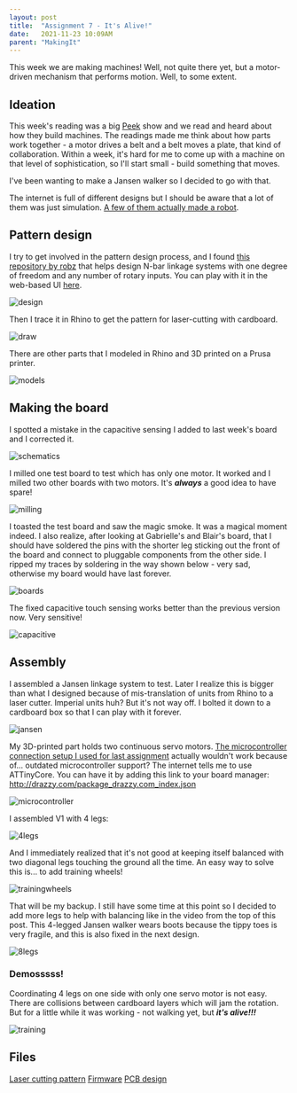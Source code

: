```yaml
---
layout: post
title:  "Assignment 7 - It's Alive!"
date:   2021-11-23 10:09AM
parent: "MakingIt"
---
```


This week we are making machines! Well, not quite there yet, but a motor-driven mechanism that performs motion. Well, to some extent.

## Ideation

This week's reading was a big [Peek](http://infosyncratic.nl/) show and we read and heard about how they build machines. The readings made me think about how parts work together - a motor drives a belt and a belt moves a plate, that kind of collaboration. Within a week, it's hard for me to come up with a machine on that level of sophistication, so I'll start small - build something that moves.

I've been wanting to make a Jansen walker so I decided to go with that.

The internet is full of different designs but I should be aware that a lot of them was just simulation. [A few of them actually made a robot](https://youtu.be/rpPxQvCseI4).


## Pattern design

I try to get involved in the pattern design process, and I found [this repository by robz](https://github.com/robz/Linkages3) that helps design N-bar linkage systems with one degree of freedom and any number of rotary inputs. You can play with it in the web-based UI [here](http://tinyurl.com/gwcuhhr).

![design](../files/project7/design.gif)

Then I trace it in Rhino to get the pattern for laser-cutting with cardboard.

![draw](../files/project7/draw.gif)

There are other parts that I modeled in Rhino and 3D printed on a Prusa printer.

![models](../files/project7/models.jpg)

## Making the board

I spotted a mistake in the capacitive sensing I added to last week's board and I corrected it.

![schematics](../files/project7/schematics.jpg)

I milled one test board to test which has only one motor. It worked and I milled two other boards with two motors. It's ***always*** a good idea to have spare!

![milling](../files/project7/milling.jpg)

I toasted the test board and saw the magic smoke. It was a magical moment indeed. I also realize, after looking at Gabrielle's and Blair's board, that I should have soldered the pins with the shorter leg sticking out the front of the board and connect to pluggable components from the other side. I ripped my traces by soldering in the way shown below - very sad, otherwise my board would have last forever.

![boards](../files/project7/boards.jpg)

The fixed capacitive touch sensing works better than the previous version now. Very sensitive!

![capacitive](../files/project7/capacitive.gif)

## Assembly

I assembled a Jansen linkage system to test. Later I realize this is bigger than what I designed because of mis-translation of units from Rhino to a laser cutter. Imperial units huh? But it's not way off. I bolted it down to a cardboard box so that I can play with it forever.

![jansen](../files/project7/jansen.gif)

My 3D-printed part holds two continuous servo motors. [The microcontroller connection setup I used for last assignment](https://danlil666.github.io/2021/11/14/assignment-6-lets-go-ghostbusters.html) actually wouldn't work because of... outdated microcontroller support? The internet tells me to use ATTinyCore. You can have it by adding this link to your board manager: http://drazzy.com/package_drazzy.com_index.json

![microcontroller](../files/project7/microcontroller.jpg)

I assembled V1 with 4 legs:

![4legs](../files/project7/4legs.jpg)

And I immediately realized that it's not good at keeping itself balanced with two diagonal legs touching the ground all the time. An easy way to solve this is... to add training wheels!

![trainingwheels](../files/project7/trainingwheels.jpg)

That will be my backup. I still have some time at this point so I decided to add more legs to help with balancing like in the video from the top of this post. This 4-legged Jansen walker wears boots because the tippy toes is very fragile, and this is also fixed in the next design.

![8legs](../files/project7/8legs.jpg)

### Demosssss!

Coordinating 4 legs on one side with only one servo motor is not easy. There are collisions between cardboard layers which will jam the rotation. But for a little while it was working - not walking yet, but ***it's alive!!!***

![training](../files/project7/training.gif)


## Files

[Laser cutting pattern](../files/project7/1122_jansen_danli.dxf)
[Firmware](../files/project7/motor.ino)
[PCB design](../files/project7/Tiny44_motor_revised.kicad_pcb)